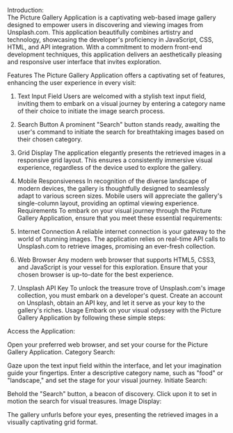 Introduction:\
The Picture Gallery Application is a captivating web-based image gallery designed to empower users in discovering and viewing images from Unsplash.com. This application beautifully combines artistry and technology, showcasing the developer's proficiency in JavaScript, CSS, HTML, and API integration. With a commitment to modern front-end development techniques, this application delivers an aesthetically pleasing and responsive user interface that invites exploration.

Features
The Picture Gallery Application offers a captivating set of features, enhancing the user experience in every visit:

1. Text Input Field
Users are welcomed with a stylish text input field, inviting them to embark on a visual journey by entering a category name of their choice to initiate the image search process.
2. Search Button
A prominent "Search" button stands ready, awaiting the user's command to initiate the search for breathtaking images based on their chosen category.
3. Grid Display
The application elegantly presents the retrieved images in a responsive grid layout. This ensures a consistently immersive visual experience, regardless of the device used to explore the gallery.
4. Mobile Responsiveness
In recognition of the diverse landscape of modern devices, the gallery is thoughtfully designed to seamlessly adapt to various screen sizes. Mobile users will appreciate the gallery's single-column layout, providing an optimal viewing experience.
Requirements
To embark on your visual journey through the Picture Gallery Application, ensure that you meet these essential requirements:

1. Internet Connection
A reliable internet connection is your gateway to the world of stunning images. The application relies on real-time API calls to Unsplash.com to retrieve images, promising an ever-fresh collection.
2. Web Browser
Any modern web browser that supports HTML5, CSS3, and JavaScript is your vessel for this exploration. Ensure that your chosen browser is up-to-date for the best experience.
3. Unsplash API Key
To unlock the treasure trove of Unsplash.com's image collection, you must embark on a developer's quest. Create an account on Unsplash, obtain an API key, and let it serve as your key to the gallery's riches.
Usage
Embark on your visual odyssey with the Picture Gallery Application by following these simple steps:

Access the Application:

Open your preferred web browser, and set your course for the Picture Gallery Application.
Category Search:

Gaze upon the text input field within the interface, and let your imagination guide your fingertips. Enter a descriptive category name, such as "food" or "landscape," and set the stage for your visual journey.
Initiate Search:

Behold the "Search" button, a beacon of discovery. Click upon it to set in motion the search for visual treasures.
Image Display:

The gallery unfurls before your eyes, presenting the retrieved images in a visually captivating grid format.
